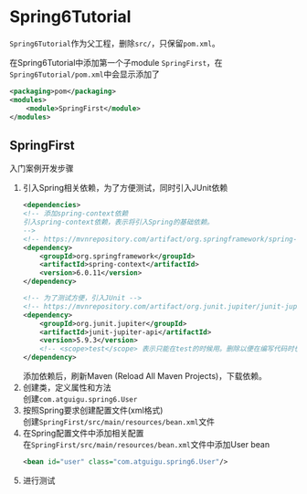 # Spring6Tutorial
`Spring6Tutorial`作为父工程，删除`src/`，只保留`pom.xml`。

在Spring6Tutorial中添加第一个子module `SpringFirst`，在`Spring6Tutorial/pom.xml`中会显示添加了
```xml
<packaging>pom</packaging>
<modules>
    <module>SpringFirst</module>
</modules>
```

## SpringFirst
入门案例开发步骤
1. 引入Spring相关依赖，为了方便测试，同时引入JUnit依赖
    ```xml
    <dependencies>
    <!-- 添加spring-context依赖
    引入spring-context依赖，表示将引入Spring的基础依赖。
    -->
    <!-- https://mvnrepository.com/artifact/org.springframework/spring-context -->
    <dependency>
        <groupId>org.springframework</groupId>
        <artifactId>spring-context</artifactId>
        <version>6.0.11</version>
    </dependency>
    
    <!-- 为了测试方便，引入JUnit -->
    <!-- https://mvnrepository.com/artifact/org.junit.jupiter/junit-jupiter-api -->
    <dependency>
        <groupId>org.junit.jupiter</groupId>
        <artifactId>junit-jupiter-api</artifactId>
        <version>5.9.3</version>
        <!-- <scope>test</scope> 表示只能在test的时候用。删除以便在编写代码时也能用 -->
    </dependency>
    ```
   添加依赖后，刷新Maven (Reload All Maven Projects)，下载依赖。
2. 创建类，定义属性和方法  
创建`com.atguigu.spring6.User`
3. 按照Spring要求创建配置文件(xml格式)   
   创建`SpringFirst/src/main/resources/bean.xml`文件
4. 在Spring配置文件中添加相关配置  
   在`SpringFirst/src/main/resources/bean.xml`文件中添加User bean
    ```xml
    <bean id="user" class="com.atguigu.spring6.User"/>
    ```
5. 进行测试
